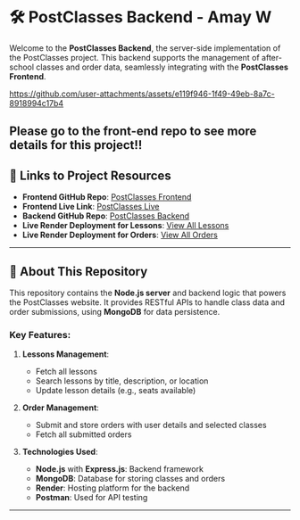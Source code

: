 # 🛠️ PostClasses Backend - Amay W

Welcome to the **PostClasses Backend**, the server-side implementation of the PostClasses project. This backend supports the management of after-school classes and order data, seamlessly integrating with the **PostClasses Frontend**.



https://github.com/user-attachments/assets/e119f946-1f49-49eb-8a7c-8918994c17b4



**Please go to the front-end repo to see more details for this project‼️**
---

## 📌 Links to Project Resources

- **Frontend GitHub Repo**: [PostClasses Frontend](https://github.com/Amay-W/postclasses_frontend)
- **Frontend Live Link**: [PostClasses Live](https://amay-w.github.io/postclasses_frontend/)
- **Backend GitHub Repo**: [PostClasses Backend](https://github.com/Amay-W/postclasses_backend)
- **Live Render Deployment for Lessons**: [View All Lessons](https://postclasses-backend.onrender.com/collection/lessons)
- **Live Render Deployment for Orders**: [View All Orders](https://postclasses-backend.onrender.com/collection/orders)

---

## 🔧 About This Repository

This repository contains the **Node.js server** and backend logic that powers the PostClasses website. It provides RESTful APIs to handle class data and order submissions, using **MongoDB** for data persistence. 

### **Key Features**:
1. **Lessons Management**:
   - Fetch all lessons
   - Search lessons by title, description, or location
   - Update lesson details (e.g., seats available)

2. **Order Management**:
   - Submit and store orders with user details and selected classes
   - Fetch all submitted orders

3. **Technologies Used**:
   - **Node.js** with **Express.js**: Backend framework
   - **MongoDB**: Database for storing classes and orders
   - **Render**: Hosting platform for the backend
   - **Postman**: Used for API testing

---


